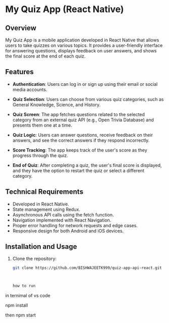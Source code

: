 # My Quiz App (React Native)

## Overview

My Quiz App is a mobile application developed in React Native that allows users to take quizzes on various topics. It provides a user-friendly interface for answering questions, displays feedback on user answers, and shows the final score at the end of each quiz.

## Features

- **Authentication**: Users can log in or sign up using their email or social media accounts.

- **Quiz Selection**: Users can choose from various quiz categories, such as General Knowledge, Science, and History.

- **Quiz Screen**: The app fetches questions related to the selected category from an external quiz API (e.g., Open Trivia Database) and presents them one at a time.

- **Quiz Logic**: Users can answer questions, receive feedback on their answers, and see the correct answers if they respond incorrectly.

- **Score Tracking**: The app keeps track of the user's score as they progress through the quiz.

- **End of Quiz**: After completing a quiz, the user's final score is displayed, and they have the option to restart the quiz or select a different category.

## Technical Requirements

- Developed in React Native.
- State management using Redux.
- Asynchronous API calls using the fetch function.
- Navigation implemented with React Navigation.
- Proper error handling for network requests and edge cases.
- Responsive design for both Android and iOS devices.

## Installation and Usage

1. Clone the repository:

   ```bash
   git clone https://github.com/BISHWAJEETK999/quiz-app-api-react.git



   how to run

in ternimal of vs code

npm install

then npm start
